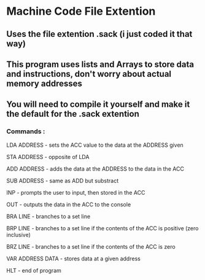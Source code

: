# Machine Code File Extention

## Uses the file extention .sack (i just coded it that way)

## This program uses lists and Arrays to store data and instructions, don't worry about actual memory addresses

## You will need to compile it yourself and make it the default for the .sack extention


### Commands :

LDA ADDRESS       - sets the ACC value to the data at the ADDRESS given

STA ADDRESS       - opposite of LDA

ADD ADDRESS       - adds the data at the ADDRESS to the data in the ACC

SUB ADDRESS       - same as ADD but substract


INP               - prompts the user to input, then stored in the ACC

OUT               - outputs the data in the ACC to the console


BRA LINE          - branches to a set line

BRP LINE          - branches to a set line if the contents of the ACC is positive (zero inclusive)

BRZ LINE          - branches to a set line if the contents of the ACC is zero


VAR ADDRESS DATA  - stores data at a given address

HLT               - end of program
